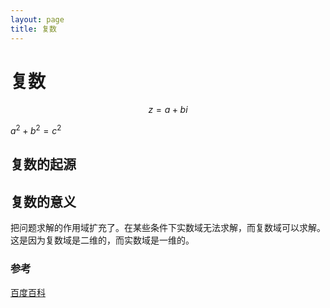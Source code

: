 ```yaml
---
layout: page
title: 复数
---
```


# 复数

$$
z=a+bi
$$

$a^2 + b^2 = c^2$

## 复数的起源

[comment]: <> (<img src="http://latex.codecogs.com/svg.latex?z=a+bi" />)

## 复数的意义

把问题求解的作用域扩充了。在某些条件下实数域无法求解，而复数域可以求解。
这是因为复数域是二维的，而实数域是一维的。

### 参考

[百度百科](https://baike.baidu.com/item/%E5%A4%8D%E6%95%B0/254365)